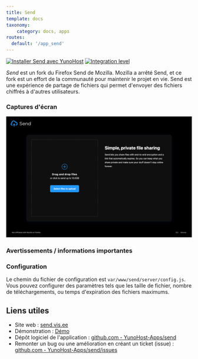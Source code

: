 ```yaml
---
title: Send
template: docs
taxonomy:
    category: docs, apps
routes:
  default: '/app_send'
---
```


[![Installer Send avec YunoHost](https://install-app.yunohost.org/install-with-yunohost.svg)](https://install-app.yunohost.org/?app=send) [![Integration level](https://dash.yunohost.org/integration/send.svg)](https://dash.yunohost.org/appci/app/send)

*Send* est un fork du Firefox Send de Mozilla. Mozilla a arrêté Send, et ce fork est un effort de la communauté pour maintenir le projet en vie.
Send est une expérience de partage de fichiers qui permet d'envoyer des fichiers chiffrés à d'autres utilisateurs.

### Captures d'écran

![Capture d'écran de Send](https://github.com/YunoHost-Apps/send_ynh/blob/master/doc/screenshots/screenshot.png)

### Avertissements / informations importantes

### Configuration

Le chemin du fichier de configuration est `var/www/send/server/config.js`.
Vous pouvez configurer des paramètres tels que les taille de fichier, nombre de téléchargements, ou temps d'expiration des fichiers maximums.

## Liens utiles

+ Site web : [send.vis.ee](https://send.vis.ee/)
+ Démonstration : [Démo](https://send.vis.ee/)
+ Dépôt logiciel de l'application : [github.com - YunoHost-Apps/send](https://github.com/YunoHost-Apps/send_ynh)
+ Remonter un bug ou une amélioration en créant un ticket (issue) : [github.com - YunoHost-Apps/send/issues](https://github.com/YunoHost-Apps/send_ynh/issues)
